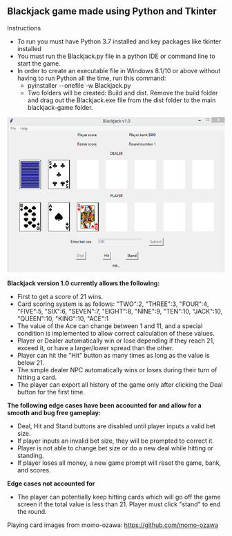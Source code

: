 ## Blackjack game made using Python and Tkinter


Instructions
* To run you must have Python 3.7 installed and key packages like tkinter installed
* You must run the Blackjack.py file in a python IDE or command line to start the game. 
* In order to create an executable file in Windows 8.1/10 or above without having to run Python all the time, run this command:
    * pyinstaller --onefile -w Blackjack.py
    * Two folders will be created: Build and dist. Remove the build folder and drag out the Blackjack.exe file from the dist folder to the main blackjack-game folder.

![Python Blackjack game](https://raw.githubusercontent.com/amj18/blackjack-game/master/screenshots/blackjackgui_01.PNG)

**Blackjack version 1.0 currently allows the following:**
* First to get a score of 21 wins.
* Card scoring system is as follows: "TWO":2, "THREE":3, "FOUR":4, "FIVE":5, "SIX":6, "SEVEN":7, "EIGHT":8, "NINE":9, "TEN":10, "JACK":10, "QUEEN":10, "KING":10, "ACE":1
* The value of the Ace can change between 1 and 11, and a special condition is implemented to allow correct calculation of these values.
* Player or Dealer automatically win or lose depending if they reach 21, exceed it, or have a larger/lower spread than the other.
* Player can hit the "Hit" button as many times as long as the value is below 21.
* The simple dealer NPC automatically wins or loses during their turn of hitting a card.
* The player can export all history of the game only after clicking the Deal button for the first time.

**The following edge cases have been accounted for and allow for a smooth and bug free gameplay:**
* Deal, Hit and Stand buttons are disabled until player inputs a valid bet size.
* If player inputs an invalid bet size, they will be prompted to correct it.
* Player is not able to change bet size or do a new deal while hitting or standing.
* If player loses all money, a new game prompt will reset the game, bank, and scores.

**Edge cases not accounted for**
* The player can potentially keep hitting cards which will go off the game screen if the total value is less than 21. Player must click "stand" to end the round.

Playing card images from momo-ozawa: https://github.com/momo-ozawa
